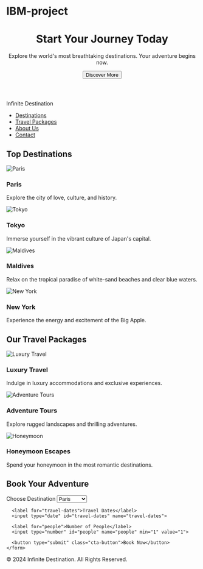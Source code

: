# IBM-project
<!DOCTYPE html>
<html lang="en">
<head>
  <meta charset="UTF-8">
  <meta name="viewport" content="width=device-width, initial-scale=1.0">
  <title>Infinite Destination</title>
  <link rel="stylesheet" href="styles.css">
</head>
<body>
  <!-- Hero Section -->
  <header class="hero-section">
    <div class="hero-overlay">
      <div class="content">
        <h1 class="fade-in">Start Your Journey Today</h1>
        <p class="fade-in">Explore the world's most breathtaking destinations. Your adventure begins now.</p>
        <button class="cta-button" id="ctaButton">Discover More</button>
      </div>
    </div>
  </header>

  <!-- Transparent Navbar -->
  <nav class="navbar">
    <div class="logo">Infinite Destination</div>
    <ul>
      <li><a href="#destinations">Destinations</a></li>
      <li><a href="#packages">Travel Packages</a></li>
      <li><a href="#about">About Us</a></li>
      <li><a href="#contact">Contact</a></li>
    </ul>
  </nav>

  <!-- Destinations Section -->
  <section id="destinations" class="destinations-section">
    <h2 class="section-title">Top Destinations</h2>
    <div class="destination-cards">
      <div class="destination-card">
        <img src="" alt="Paris" class="destination-image">
        <div class="destination-info">
          <h3>Paris</h3>
          <p>Explore the city of love, culture, and history.</p>
        </div>
      </div>
      <div class="destination-card">
        <img src="jezael-melgoza-layMbSJ3YOE-unsplash.jpg" alt="Tokyo" class="destination-image">
        <div class="destination-info">
          <h3>Tokyo</h3>
          <p>Immerse yourself in the vibrant culture of Japan's capital.</p>
        </div>
      </div>
      <div class="destination-card">
        <img src="leonard-cotte-R5scocnOOdM-unsplash.jpg" alt="Maldives" class="destination-image">
        <div class="destination-info">
          <h3>Maldives</h3>
          <p>Relax on the tropical paradise of white-sand beaches and clear blue waters.</p>
        </div>
      </div>
      <div class="destination-card">
        <img src="syd-sujuaan-AjtAJ-FK0Aw-unsplash.jpg" alt="New York" class="destination-image">
        <div class="destination-info">
          <h3>New York</h3>
          <p>Experience the energy and excitement of the Big Apple.</p>
        </div>
      </div>
    </div>
  </section>

  <!-- Travel Packages Section -->
  <section id="packages" class="packages-section">
    <h2 class="section-title">Our Travel Packages</h2>
    <div class="package-cards">
      <div class="package-card">
        <img src="michelle-woodson-howell-ed3K-b6XLnQ-unsplash.jpg" alt="Luxury Travel" class="package-image">
        <div class="package-info">
          <h3>Luxury Travel</h3>
          <p>Indulge in luxury accommodations and exclusive experiences.</p>
        </div>
      </div>
      <div class="package-card">
        <img src="vincentiu-solomon-R86bzJSneuw-unsplash.jpg" alt="Adventure Tours" class="package-image">
        <div class="package-info">
          <h3>Adventure Tours</h3>
          <p>Explore rugged landscapes and thrilling adventures.</p>
        </div>
      </div>
      <div class="package-card">
        <img src="nikola-tasic-Ju88Q5SRRzo-unsplash.jpg" alt="Honeymoon" class="package-image">
        <div class="package-info">
          <h3>Honeymoon Escapes</h3>
          <p>Spend your honeymoon in the most romantic destinations.</p>
        </div>
      </div>
    </div>
  </section>

  <!-- Booking Section -->
  <section id="booking" class="booking-section">
    <h2 class="section-title">Book Your Adventure</h2>
    <form action="#" class="booking-form">
      <label for="destination">Choose Destination</label>
      <select id="destination" name="destination">
        <option value="paris">Paris</option>
        <option value="tokyo">Tokyo</option>
        <option value="maldives">Maldives</option>
        <option value="newyork">New York</option>
      </select>

      <label for="travel-dates">Travel Dates</label>
      <input type="date" id="travel-dates" name="travel-dates">

      <label for="people">Number of People</label>
      <input type="number" id="people" name="people" min="1" value="1">

      <button type="submit" class="cta-button">Book Now</button>
    </form>
  </section>

  <footer class="footer">
    <p>© 2024 Infinite Destination. All Rights Reserved.</p>
  </footer>

  <script src="script.js"></script>
</body>
</html>
